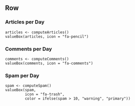 Row
-----------------------------------------------------------------------

### Articles per Day

```{r}
articles <- computeArticles()
valueBox(articles, icon = "fa-pencil")
```

### Comments per Day

```{r}
comments <- computeComments()
valueBox(comments, icon = "fa-comments")
```

### Spam per Day

```{r}
spam <- computeSpam()
valueBox(spam, 
         icon = "fa-trash",
         color = ifelse(spam > 10, "warning", "primary"))
```
